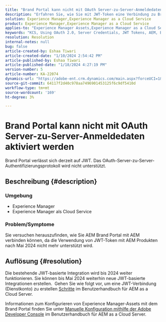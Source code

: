 ```yaml
---
title: "Brand Portal kann nicht mit OAuth Server-zu-Server-Anmeldedaten aktiviert werden"
description: "Erfahren Sie, wie Sie mit JWT-Token eine Verbindung zu Brand Portal herstellen können, da OAuth Server-to-Server nicht unterstützt wird."
solution: Experience Manager,Experience Manager as a Cloud Service
product: Experience Manager,Experience Manager as a Cloud Service
applies-to: "Experience Manager Assets,Experience Manager as a Cloud Service,Experience Manager"
keywords: "KCS, Using OAuth 2.0, Server Credentials, JWT Tokens, AEM, Brand Portal, Server-to-Server"
resolution: Resolution
internal-notes: null
bug: false
article-created-by: Eshaa Tiwari
article-created-date: "1/10/2024 2:54:42 PM"
article-published-by: Eshaa Tiwari
article-published-date: "1/18/2024 4:27:19 PM"
version-number: 5
article-number: KA-22074
dynamics-url: "https://adobe-ent.crm.dynamics.com/main.aspx?forceUCI=1&pagetype=entityrecord&etn=knowledgearticle&id=90a76929-c8af-ee11-a569-6045bd006268"
source-git-commit: 64117f2d40c978aa7496901453125f6c9df5410d
workflow-type: tm+mt
source-wordcount: '169'
ht-degree: 3%

---
```


# Brand Portal kann nicht mit OAuth Server-zu-Server-Anmeldedaten aktiviert werden


Brand Portal verlässt sich derzeit auf JWT. Das OAuth-Server-zu-Server-Authentifizierungsprotokoll wird nicht unterstützt.

## Beschreibung {#description}


### <b>Umgebung </b>

- Experience Manager
- Experience Manager als Cloud Service


### <b>Problem/Symptome</b>

Sie versuchen herauszufinden, wie Sie AEM Brand Portal mit AEM verbinden können, da die Verwendung von JWT-Token mit AEM Produkten nach Mai 2024 nicht mehr unterstützt wird.






## Auflösung {#resolution}




Die bestehende JWT-basierte Integration wird bis 2024 weiter funktionieren. Sie können bis Mai 2024 weiterhin neue JWT-basierte Integrationen erstellen.  Gehen Sie wie folgt vor, um eine JWT-Verbindung (Dienstkonto) zu erstellen [Schritte](https://experienceleague.adobe.com/docs/experience-manager-cloud-service/content/assets/brand-portal/configure-aem-assets-with-brand-portal.html?lang=en#createnewintegration) im Benutzerhandbuch für AEM as a Cloud Server.



Informationen zum Konfigurieren von Experience Manager-Assets mit dem Brand Portal finden Sie unter [Manuelle Konfiguration mithilfe der Adobe Developer Console](https://experienceleague.adobe.com/docs/experience-manager-cloud-service/content/assets/brand-portal/configure-aem-assets-with-brand-portal.html?lang=en#manual-configuration) im Benutzerhandbuch für AEM as a Cloud Server.


